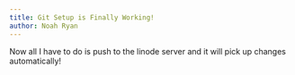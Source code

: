 ```yaml
---
title: Git Setup is Finally Working!
author: Noah Ryan
---
```

Now all I have to do is push to the linode server and it will pick up changes automatically!
